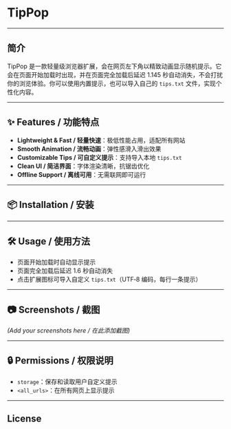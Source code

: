 # TipPop

---

## 简介

TipPop 是一款轻量级浏览器扩展，会在网页左下角以精致动画显示随机提示。它会在页面开始加载时出现，并在页面完全加载后延迟 1.145 秒自动消失，不会打扰你的浏览体验。你可以使用内置提示，也可以导入自己的 `tips.txt` 文件，实现个性化内容。

---

## ✨ Features / 功能特点

- **Lightweight & Fast / 轻量快速**：极低性能占用，适配所有网站  
- **Smooth Animation / 流畅动画**：弹性感滑入滑出效果  
- **Customizable Tips / 可自定义提示**：支持导入本地 `tips.txt`  
- **Clean UI / 简洁界面**：字体渲染清晰，抗锯齿优化  
- **Offline Support / 离线可用**：无需联网即可运行  

---

## 📦 Installation / 安装


---

## 🛠 Usage / 使用方法

- 页面开始加载时自动显示提示  
- 页面完全加载后延迟 1.6 秒自动消失  
- 点击扩展图标可导入自定义 `tips.txt`（UTF‑8 编码，每行一条提示）  

---

## 📷 Screenshots / 截图

*(Add your screenshots here / 在此添加截图)*

---

## 🔒 Permissions / 权限说明

- `storage`：保存和读取用户自定义提示  
- `<all_urls>`：在所有网页上显示提示  

---

## License
